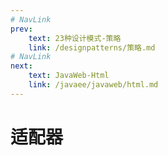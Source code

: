 ```yaml
---
# NavLink
prev:
    text: 23种设计模式-策略
    link: /designpatterns/策略.md
# NavLink
next:
    text: JavaWeb-Html
    link: /javaee/javaweb/html.md
---
```

# 适配器
